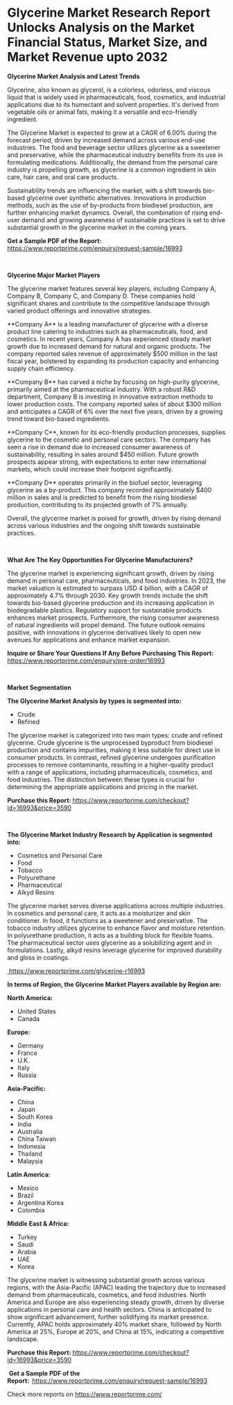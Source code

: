 <p><h1>Glycerine Market Research Report Unlocks Analysis on the Market Financial Status, Market Size, and Market Revenue upto 2032</h1></p><p><strong>Glycerine Market Analysis and Latest Trends</strong></p>
<p><p>Glycerine, also known as glycerol, is a colorless, odorless, and viscous liquid that is widely used in pharmaceuticals, food, cosmetics, and industrial applications due to its humectant and solvent properties. It's derived from vegetable oils or animal fats, making it a versatile and eco-friendly ingredient.</p><p>The Glycerine Market is expected to grow at a CAGR of 6.00% during the forecast period, driven by increased demand across various end-use industries. The food and beverage sector utilizes glycerine as a sweetener and preservative, while the pharmaceutical industry benefits from its use in formulating medications. Additionally, the demand from the personal care industry is propelling growth, as glycerine is a common ingredient in skin care, hair care, and oral care products.</p><p>Sustainability trends are influencing the market, with a shift towards bio-based glycerine over synthetic alternatives. Innovations in production methods, such as the use of by-products from biodiesel production, are further enhancing market dynamics. Overall, the combination of rising end-user demand and growing awareness of sustainable practices is set to drive substantial growth in the glycerine market in the coming years.</p></p>
<p><strong>Get a Sample PDF of the Report:&nbsp;</strong> <a href="https://www.reportprime.com/enquiry/request-sample/16993?utm_campaign=3015&utm_medium=2&utm_source=Github&utm_content=ia&utm_term=18032025&utm_id=glycerine">https://www.reportprime.com/enquiry/request-sample/16993</a></p>
<p>&nbsp;</p>
<p><strong>Glycerine Major Market Players</strong></p>
<p><p>The glycerine market features several key players, including Company A, Company B, Company C, and Company D. These companies hold significant shares and contribute to the competitive landscape through varied product offerings and innovative strategies.</p><p>**Company A** is a leading manufacturer of glycerine with a diverse product line catering to industries such as pharmaceuticals, food, and cosmetics. In recent years, Company A has experienced steady market growth due to increased demand for natural and organic products. The company reported sales revenue of approximately $500 million in the last fiscal year, bolstered by expanding its production capacity and enhancing supply chain efficiency.</p><p>**Company B** has carved a niche by focusing on high-purity glycerine, primarily aimed at the pharmaceutical industry. With a robust R&D department, Company B is investing in innovative extraction methods to lower production costs. The company reported sales of about $300 million and anticipates a CAGR of 6% over the next five years, driven by a growing trend toward bio-based ingredients.</p><p>**Company C**, known for its eco-friendly production processes, supplies glycerine to the cosmetic and personal care sectors. The company has seen a rise in demand due to increased consumer awareness of sustainability, resulting in sales around $450 million. Future growth prospects appear strong, with expectations to enter new international markets, which could increase their footprint significantly.</p><p>**Company D** operates primarily in the biofuel sector, leveraging glycerine as a by-product. This company recorded approximately $400 million in sales and is predicted to benefit from the rising biodiesel production, contributing to its projected growth of 7% annually.</p><p>Overall, the glycerine market is poised for growth, driven by rising demand across various industries and the ongoing shift towards sustainable practices.</p></p>
<p>&nbsp;</p>
<p><strong>What Are The Key Opportunities For Glycerine Manufacturers?</strong></p>
<p><p>The glycerine market is experiencing significant growth, driven by rising demand in personal care, pharmaceuticals, and food industries. In 2023, the market valuation is estimated to surpass USD 4 billion, with a CAGR of approximately 4.7% through 2030. Key growth trends include the shift towards bio-based glycerine production and its increasing application in biodegradable plastics. Regulatory support for sustainable products enhances market prospects. Furthermore, the rising consumer awareness of natural ingredients will propel demand. The future outlook remains positive, with innovations in glycerine derivatives likely to open new avenues for applications and enhance market expansion.</p></p>
<p><strong>Inquire or Share Your Questions If Any Before Purchasing This Report:</strong> <a href="https://www.reportprime.com/enquiry/pre-order/16993?utm_campaign=3015&utm_medium=2&utm_source=Github&utm_content=ia&utm_term=18032025&utm_id=glycerine">https://www.reportprime.com/enquiry/pre-order/16993</a></p>
<p>&nbsp;</p>
<p><strong>Market Segmentation</strong></p>
<p><strong>The Glycerine Market Analysis by types is segmented into:</strong></p>
<p><ul><li>Crude</li><li>Refined</li></ul></p>
<p><p>The glycerine market is categorized into two main types: crude and refined glycerine. Crude glycerine is the unprocessed byproduct from biodiesel production and contains impurities, making it less suitable for direct use in consumer products. In contrast, refined glycerine undergoes purification processes to remove contaminants, resulting in a higher-quality product with a range of applications, including pharmaceuticals, cosmetics, and food industries. The distinction between these types is crucial for determining the appropriate applications and pricing in the market.</p></p>
<p><strong>Purchase this Report:&nbsp;</strong><a href="https://www.reportprime.com/checkout?id=16993&price=3590&utm_campaign=3015&utm_medium=2&utm_source=Github&utm_content=ia&utm_term=18032025&utm_id=glycerine">https://www.reportprime.com/checkout?id=16993&price=3590</a></p>
<p>&nbsp;</p>
<p><strong>The Glycerine Market Industry Research by Application is segmented into:</strong></p>
<p><ul><li>Cosmetics and Personal Care</li><li>Food</li><li>Tobacco</li><li>Polyurethane</li><li>Pharmaceutical</li><li>Alkyd Resins</li></ul></p>
<p><p>The glycerine market serves diverse applications across multiple industries. In cosmetics and personal care, it acts as a moisturizer and skin conditioner. In food, it functions as a sweetener and preservative. The tobacco industry utilizes glycerine to enhance flavor and moisture retention. In polyurethane production, it acts as a building block for flexible foams. The pharmaceutical sector uses glycerine as a solubilizing agent and in formulations. Lastly, alkyd resins leverage glycerine for improved durability and gloss in coatings.</p></p>
<p><a href="https://www.reportprime.com/glycerine-r16993?utm_campaign=3015&utm_medium=2&utm_source=Github&utm_content=ia&utm_term=18032025&utm_id=glycerine">&nbsp;https://www.reportprime.com/glycerine-r16993</a></p>
<p><strong>In terms of Region, the Glycerine Market Players available by Region are:</strong></p>
<p>
    <p> <strong> North America: </strong>
        <ul>
            <li>United States</li>
            <li>Canada</li>
        </ul>
        </p> 
    <p> <strong> Europe: </strong>
        <ul>
            <li>Germany</li>
            <li>France</li>
            <li>U.K.</li>
            <li>Italy</li>
            <li>Russia</li>
        </ul>
        </p> 
    <p> <strong> Asia-Pacific: </strong>
        <ul>
            <li>China</li>
            <li>Japan</li>
            <li>South Korea</li>
            <li>India</li>
            <li>Australia</li>
            <li>China Taiwan</li>
            <li>Indonesia</li>
            <li>Thailand</li>
            <li>Malaysia</li>
        </ul>
        </p> 
    <p> <strong> Latin America: </strong>
        <ul>
            <li>Mexico</li>
            <li>Brazil</li>
            <li>Argentina Korea</li>
            <li>Colombia</li>
        </ul>
        </p> 
    <p> <strong> Middle East & Africa: </strong>
        <ul>
            <li>Turkey</li>
            <li>Saudi</li>
            <li>Arabia</li>
            <li>UAE</li>
            <li>Korea</li>
        </ul>
    </p>
    </p>
<p><p>The glycerine market is witnessing substantial growth across various regions, with the Asia-Pacific (APAC) leading the trajectory due to increased demand from pharmaceuticals, cosmetics, and food industries. North America and Europe are also experiencing steady growth, driven by diverse applications in personal care and health sectors. China is anticipated to show significant advancement, further solidifying its market presence. Currently, APAC holds approximately 40% market share, followed by North America at 25%, Europe at 20%, and China at 15%, indicating a competitive landscape.</p></p>
<p><strong>Purchase this Report: </strong><a href="https://www.reportprime.com/checkout?id=16993&price=3590&utm_campaign=3015&utm_medium=2&utm_source=Github&utm_content=ia&utm_term=18032025&utm_id=glycerine">https://www.reportprime.com/checkout?id=16993&price=3590</a></p>
<p>&nbsp;<strong>Get a Sample PDF of the Report:&nbsp;&nbsp;</strong><a href="https://www.reportprime.com/enquiry/request-sample/16993?utm_campaign=3015&utm_medium=2&utm_source=Github&utm_content=ia&utm_term=18032025&utm_id=glycerine">https://www.reportprime.com/enquiry/request-sample/16993</a></p>
<p><strong></strong></p>
<p>Check more reports on <a href="https://www.reportprime.com/?utm_campaign=3015&utm_medium=2&utm_source=Github&utm_content=ia&utm_term=18032025&utm_id=glycerine">https://www.reportprime.com/</a></p>